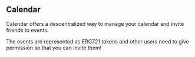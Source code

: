 ## Calendar

Calendar offers a descentralized way to manage your calendar and invite friends to events.

The events are represented as ERC721 tokens and other users need to give permission so that you can invite them!

